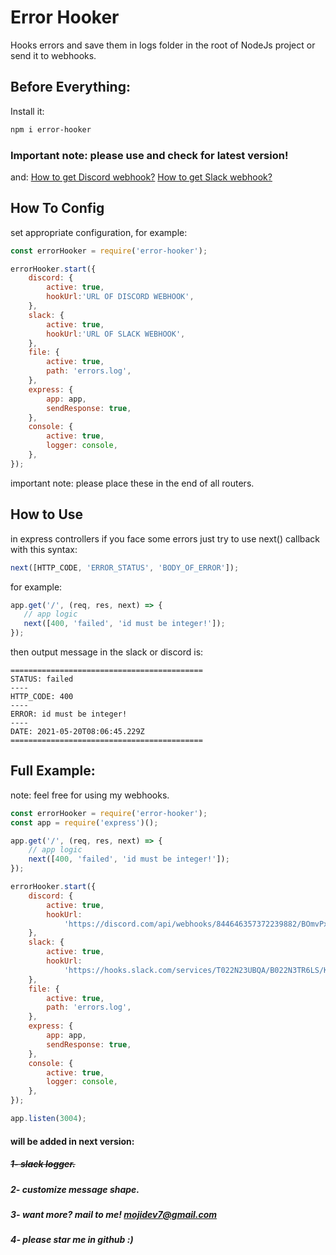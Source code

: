 # Error Hooker
 Hooks errors and save them in logs folder in the root of NodeJs project or send it to webhooks.

## Before Everything:
Install it:
```bash
npm i error-hooker
```
### Important note: please use and check for latest version!

and:
[How to get Discord webhook?](https://support.discord.com/hc/en-us/articles/228383668-Intro-to-Webhooks)
[How to get Slack webhook?](https://api.slack.com/messaging/webhooks)

## How To Config
 set appropriate configuration, for example:

```js
const errorHooker = require('error-hooker');

errorHooker.start({
	discord: {
		active: true,
		hookUrl:'URL OF DISCORD WEBHOOK',
	},
	slack: {
		active: true,
		hookUrl:'URL OF SLACK WEBHOOK',
	},
	file: {
		active: true,
		path: 'errors.log',
	},
	express: {
		app: app,
		sendResponse: true,
	},
	console: {
		active: true,
		logger: console,
	},
});
```
important note: please place these in the end of all routers.

## How to Use
in express controllers if you face some errors just try to use next() callback with this syntax:

```js
next([HTTP_CODE, 'ERROR_STATUS', 'BODY_OF_ERROR']);
```

for example:

```js
app.get('/', (req, res, next) => {
   // app logic
   next([400, 'failed', 'id must be integer!']);
});
```

then output message in the slack or discord is:

```log
===========================================
STATUS: failed
----
HTTP_CODE: 400
----
ERROR: id must be integer!
----
DATE: 2021-05-20T08:06:45.229Z
===========================================
```


## Full Example:

note: feel free for using my webhooks.

```js
const errorHooker = require('error-hooker');
const app = require('express')();

app.get('/', (req, res, next) => {
	// app logic
	next([400, 'failed', 'id must be integer!']);
});

errorHooker.start({
	discord: {
		active: true,
		hookUrl:
			'https://discord.com/api/webhooks/844646357372239882/BOmvPxqieTqr8H5G-FuMT2kLL639UbddTW5YmIXx5MJ0_fLj2yJGf1PJustZQhzGTK4L',
	},
	slack: {
		active: true,
		hookUrl:
			'https://hooks.slack.com/services/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',
	},
	file: {
		active: true,
		path: 'errors.log',
	},
	express: {
		app: app,
		sendResponse: true,
	},
	console: {
		active: true,
		logger: console,
	},
});

app.listen(3004);
```

#### will be added in next version:
##### ~~1- slack logger.~~
##### 2- customize message shape.
##### 3- want more? mail to me! mojidev7@gmail.com
##### 4- please star me in github :)

